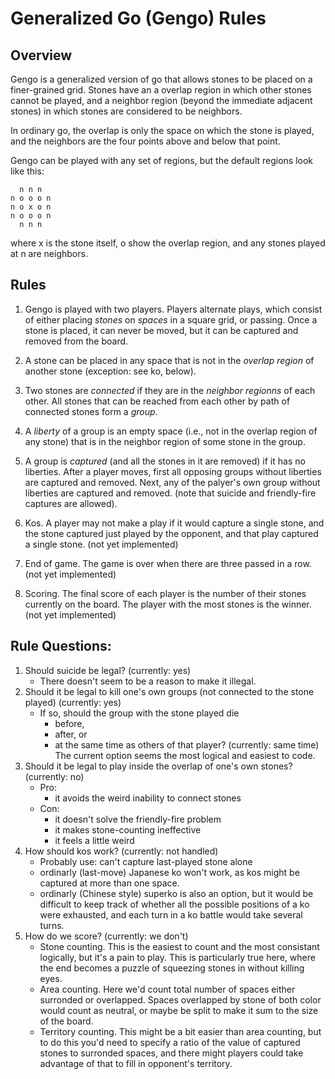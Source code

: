 
# Generalized Go (Gengo) Rules

## Overview
Gengo is a generalized version of go that allows stones to be placed on a finer-grained grid. Stones have an a overlap region in which other stones cannot be played, and a neighbor region (beyond the immediate adjacent stones) in which stones are considered to be neighbors. 

In ordinary go, the overlap is only the space on which the stone is played, and the neighbors are the four points above and below that point.

Gengo can be played with any set of regions, but the default regions look like this:
```
  n n n
n o o o n
n o x o n
n o o o n
  n n n
```
where x is the stone itself, o show the overlap region, and any stones played at n are neighbors.

## Rules

1. Gengo is played with two players. Players alternate plays, which consist of either placing *stones* on *spaces* in a square grid, or passing. Once a stone is placed, it can never be moved, but it can be captured and removed from the board.

2. A stone can be placed in any space that is not in the *overlap region* of another stone (exception: see ko, below).

3. Two stones are *connected* if they are in the *neighbor regionns* of each other. All stones that can be reached from each other by path of connected stones form a *group*.

4. A *liberty* of a group is an empty space (i.e., not in the overlap region of any stone) that is in the neighbor region of some stone in the group.

5. A group is *captured* (and all the stones in it are removed) if it has no liberties. After a player moves, first all opposing groups without liberties are captured and removed. Next, any of the palyer's own group without liberties are captured and removed. (note that suicide and friendly-fire captures are allowed).

6. Kos. A player may not make a play if it would capture a single stone, and the stone captured just played by the opponent, and that play captured a single stone. (not yet implemented)

7. End of game. The game is over when there are three passed in a row. (not yet implemented)

8. Scoring. The final score of each player is the number of their stones currently on the board. The player with the most stones is the winner. (not yet implemented)

## Rule Questions:

1. Should suicide be legal? (currently: yes)
   * There doesn't seem to be a reason to make it illegal.
2. Should it be legal to kill one's own groups (not connected to the stone played) (currently: yes)
   * If so, should the group with the stone played die
      * before,
      * after, or
      * at the same time as others of that player? (currently: same time)
    The current option seems the most logical and easiest to code.
3. Should it be legal to play inside the overlap of one's own stones? (currently: no)
    * Pro:
        * it avoids the weird inability to connect stones
    * Con:
        * it doesn't solve the friendly-fire problem
        * it makes stone-counting ineffective
        * it feels a little weird
4. How should kos work? (currently: not handled)
    * Probably use: can't capture last-played stone alone
    * ordinarly (last-move) Japanese ko won't work, as kos might be captured at more than one space.
    * ordinarly (Chinese style) superko is also an option, but it would be difficult to keep track of whether all the possible positions of a ko were exhausted, and each turn in a ko battle would take several turns.
5. How do we score? (currently: we don't)
    * Stone counting. This is the easiest to count and the most consistant logically, but it's a pain to play. This is particularly true here, where the end becomes a puzzle of squeezing stones in without killing eyes.
    * Area counting. Here we'd count total number of spaces either surronded or overlapped. Spaces overlapped by stone of both color would count as neutral, or maybe be split to make it sum to the size of the board.
    * Territory counting. This might be a bit easier than area counting, but to do this you'd need to specify a ratio of the value of captured stones to surronded spaces, and there might players could take advantage of that to fill in opponent's territory.